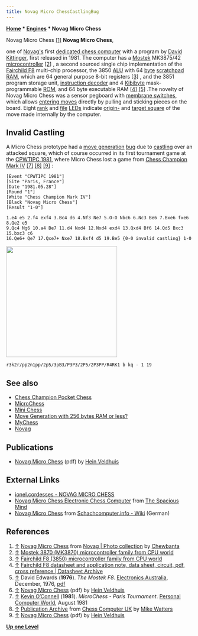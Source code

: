 ```yaml
---
title: Novag Micro ChessCastlingBug
---
```

**[Home](Home "Home") \* [Engines](Engines "Engines") \* Novag Micro Chess**



 [](http://www.flickr.com/photos/10261668@N05/858170843/in/set-72157600922171918) Novag Micro Chess <a id="cite-note-1" href="#cite-ref-1">[1]</a> 
**Novag Micro Chess**,  

one of [Novag's](Novag "Novag") first [dedicated chess computer](Dedicated_Chess_Computers "Dedicated Chess Computers") with a program by [David Kittinger](David_Kittinger "David Kittinger"), first released in 1981. The computer has a [Mostek](https://en.wikipedia.org/wiki/Mostek) MK3875/42 [microcontroller](https://en.wikipedia.org/wiki/Microcontroller) <a id="cite-note-2" href="#cite-ref-2">[2]</a> , a second sourced single chip implementation of the [Fairchild F8](Fairchild_F8 "Fairchild F8") multi-chip processor, the 3850 [ALU](Combinatorial_Logic#ALU "Combinatorial Logic") with 64 [byte](Byte "Byte") [scratchpad RAM](Memory#Latches "Memory"), which are 64 general purpose 8-bit registers <a id="cite-note-3" href="#cite-ref-3">[3]</a> , and the 3851 program storage unit, [instruction decoder](https://en.wikipedia.org/wiki/Decoder) and 4 [Kibibyte](https://en.wikipedia.org/wiki/Kibibyte) mask-programmable [ROM](Memory#ROM "Memory"), and 64 byte executable RAM <a id="cite-note-4" href="#cite-ref-4">[4]</a> <a id="cite-note-5" href="#cite-ref-5">[5]</a> .The novelty of Novag Micro Chess was a sensor pegboard with [membrane switches](https://en.wikipedia.org/wiki/Membrane_switch), which allows [entering moves](Entering_Moves "Entering Moves") directly by pulling and sticking pieces on the board. Eight [rank](Ranks "Ranks") and [file](Files "Files") [LEDs](https://en.wikipedia.org/wiki/Light-emitting_diode) indicate [origin-](Origin_Square "Origin Square") and [target square](Target_Square "Target Square") of the move made internally by the computer. 



## Invalid Castling


A Micro Chess prototype had a [move generation](Move_Generation "Move Generation") [bug](Engine_Testing#bugs "Engine Testing") due to [castling](Castling "Castling") over an attacked square, which of course occurred in its first tournament game at the [CPWTIPC 1981](CPWTIPC_1981 "CPWTIPC 1981"), where Micro Chess lost a game from [Chess Champion Mark IV](Chess_Champion_Mark_IV "Chess Champion Mark IV") <a id="cite-note-7" href="#cite-ref-7">[7]</a> <a id="cite-note-8" href="#cite-ref-8">[8]</a> <a id="cite-note-9" href="#cite-ref-9">[9]</a> :




```
[Event "CPWTIPC 1981"]
[Site "Paris, France"]
[Date "1981.05.28"]
[Round "1"]
[White "Chess Champion Mark IV"]
[Black "Novag Micro Chess"]
[Result "1-0"]

1.e4 e5 2.f4 exf4 3.Bc4 d6 4.Nf3 Ne7 5.O-O Nbc6 6.Nc3 Be6 7.Bxe6 fxe6 8.Qe2 e5
9.Qc4 Ng6 10.a4 Be7 11.d4 Nxd4 12.Nxd4 exd4 13.Qxd4 Bf6 14.Qd5 Bxc3 15.bxc3 c6
16.Qe6+ Qe7 17.Qxe7+ Nxe7 18.Bxf4 d5 19.Be5 {0-0 invalid castling} 1-0

```

<img src="https://lichess1.org/export/fen.gif?fen=r3k2r/pp2n1pp/2p5/3pB3/P3P3/2P5/2P3PP/R4RK1 b kq - 1 19" style="
    width: 300px;
">

```
r3k2r/pp2n1pp/2p5/3pB3/P3P3/2P5/2P3PP/R4RK1 b kq - 1 19 

```




## See also


* [Chess Champion Pocket Chess](Chess_Champion_Pocket_Chess "Chess Champion Pocket Chess")
* [MicroChess](MicroChess "MicroChess")
* [Mini Chess](Mini_Chess "Mini Chess")
* [Move Generation with 256 bytes RAM or less?](Sensor_Chess#MoveGeneration "Sensor Chess")
* [MyChess](MyChess "MyChess")
* [Novag](Novag "Novag")


## Publications


* [Novag Micro Chess](http://www.schaakcomputers.nl/hein_veldhuis/database/files/08-1981%20%5BM-0101%5D%20Novag%20-%20Micro%20Chess.pdf) (pdf) by [Hein Veldhuis](Hein_Veldhuis "Hein Veldhuis")


## External Links


* [ionel.cordesses - NOVAG MICRO CHESS](http://lionel.cordesses.free.fr/gpages/novagmicrochess.html)
* [Novag Micro Chess Electronic Chess Computer](http://www.spacious-mind.com/html/micro_chess.html) from [The Spacious Mind](The_Spacious_Mind "The Spacious Mind")
* [Novag Micro Chess](http://www.schach-computer.info/wiki/index.php/Novag_Micro_Chess) from [Schachcomputer.info - Wiki](http://www.schach-computer.info/wiki/index.php/Hauptseite_En) (German)


## References


1. <a id="cite-ref-1" href="#cite-note-1">↑</a> [Novag Micro Chess](http://www.flickr.com/photos/10261668@N05/858170843/in/set-72157600922171918) from [Novag | Photo collection](http://www.flickr.com/photos/10261668@N05/sets/72157600922171918/) by [Chewbanta](Steve_Blincoe "Steve Blincoe")
2. <a id="cite-ref-2" href="#cite-note-2">↑</a> [Mostek 3870 (MK3870) microcontroller family from CPU world](http://www.cpu-world.com/CPUs/3870/index.html)
3. <a id="cite-ref-3" href="#cite-note-3">↑</a> [Fairchild F8 (3850) microcontroller family from CPU world](http://www.cpu-world.com/CPUs/3850/index.html)
4. <a id="cite-ref-4" href="#cite-note-4">↑</a> [Fairchild F8 datasheet and application note, data sheet, circuit, pdf, cross reference | Datasheet Archive](http://www.datasheetarchive.com/Fairchild%20F8-datasheet.html)
5. <a id="cite-ref-5" href="#cite-note-5">↑</a> David Edwards (**1976**). *The Mostek F8*. [Electronics Australia](https://en.wikipedia.org/wiki/Electronics_Australia), December, 1976, [pdf](http://messui.the-chronicles.org/comp/fairchild.pdf)
6. <a id="cite-ref-6" href="#cite-note-6">↑</a> [Novag Micro Chess](http://www.schaakcomputers.nl/hein_veldhuis/database/files/08-1981%20%5BM-0101%5D%20Novag%20-%20Micro%20Chess.pdf) (pdf) by [Hein Veldhuis](Hein_Veldhuis "Hein Veldhuis")
7. <a id="cite-ref-7" href="#cite-note-7">↑</a> [Kevin O’Connell](Kevin_O%E2%80%99Connell "Kevin O’Connell") (**1981**). *MicroChess - Paris Tournament*. [Personal Computer World](Personal_Computer_World "Personal Computer World"), August 1981
8. <a id="cite-ref-8" href="#cite-note-8">↑</a> [Publication Archive](http://www.chesscomputeruk.com/html/publication_archive.html) from [Chess Computer UK](http://www.chesscomputeruk.com/index.html) by [Mike Watters](Mike_Watters "Mike Watters")
9. <a id="cite-ref-9" href="#cite-note-9">↑</a> [Novag Micro Chess](http://www.schaakcomputers.nl/hein_veldhuis/database/files/08-1981%20%5BM-0101%5D%20Novag%20-%20Micro%20Chess.pdf) (pdf) by [Hein Veldhuis](Hein_Veldhuis "Hein Veldhuis")

**[Up one Level](Engines "Engines")**







 
